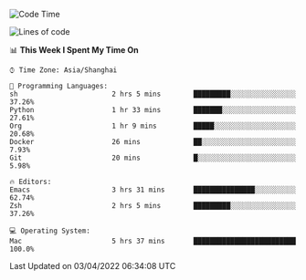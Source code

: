 <!--START_SECTION:waka-->
![Code Time](http://img.shields.io/badge/Code%20Time-691%20hrs%2059%20mins-blue)

![Lines of code](https://img.shields.io/badge/From%20Hello%20World%20I%27ve%20Written-22%20Thousand%20lines%20of%20code-blue)

📊 **This Week I Spent My Time On** 

```text
⌚︎ Time Zone: Asia/Shanghai

💬 Programming Languages: 
sh                       2 hrs 5 mins        █████████░░░░░░░░░░░░░░░░   37.26% 
Python                   1 hr 33 mins        ███████░░░░░░░░░░░░░░░░░░   27.61% 
Org                      1 hr 9 mins         █████░░░░░░░░░░░░░░░░░░░░   20.68% 
Docker                   26 mins             ██░░░░░░░░░░░░░░░░░░░░░░░   7.93% 
Git                      20 mins             █░░░░░░░░░░░░░░░░░░░░░░░░   5.98%

🔥 Editors: 
Emacs                    3 hrs 31 mins       ███████████████░░░░░░░░░░   62.74% 
Zsh                      2 hrs 5 mins        █████████░░░░░░░░░░░░░░░░   37.26%

💻 Operating System: 
Mac                      5 hrs 37 mins       █████████████████████████   100.0%

```


 Last Updated on 03/04/2022 06:34:08 UTC
<!--END_SECTION:waka-->
